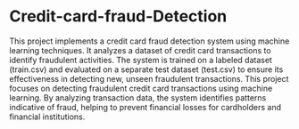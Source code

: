 # Credit-card-fraud-Detection
This project implements a credit card fraud detection system using machine learning techniques.
It analyzes a dataset of credit card transactions to identify fraudulent activities. The system is trained on a labeled dataset (train.csv) and evaluated on a separate test dataset (test.csv) to ensure its effectiveness in detecting new, unseen fraudulent transactions.
This project focuses on detecting fraudulent credit card transactions using machine learning. By analyzing transaction data, the system identifies patterns indicative of fraud, helping to prevent financial losses for cardholders and financial institutions.
